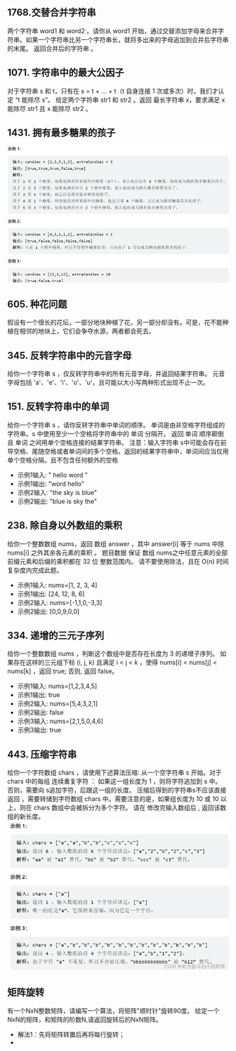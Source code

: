 ## 1768.交替合并字符串
两个字符串 word1 和 word2 。请你从 word1 开始，通过交替添加字母来合并字符串。如果一个字符串比另一个字符串长，就将多出来的字母追加到合并后字符串的末尾。
返回合并后的字符串 。

## 1071. 字符串中的最大公因子
对于字符串 s 和 t，只有在 s = t + ... + t（t 自身连接 1 次或多次）时，我们才认定 “t 能除尽 s”。
给定两个字符串 str1 和 str2 。返回 最长字符串 x，要求满足 x 能除尽 str1 且 x 能除尽 str2 。

## 1431. 拥有最多糖果的孩子
![Alt text](../pic/1array_string/image.png)

##  605. 种花问题
假设有一个很长的花坛，一部分地块种植了花，另一部分却没有。可是，花不能种植在相邻的地块上，它们会争夺水源，两者都会死去。

## 345. 反转字符串中的元音字母
给你一个字符串 s ，仅反转字符串中的所有元音字母，并返回结果字符串。
元音字母包括 'a'、'e'、'i'、'o'、'u'，且可能以大小写两种形式出现不止一次。

## 151. 反转字符串中的单词
给你一个字符串 s ，请你反转字符串中单词的顺序。
单词是由非空格字符组成的字符串。s 中使用至少一个空格将字符串中的 单词 分隔开。
返回 单词 顺序颠倒且 单词 之间用单个空格连接的结果字符串。
注意：输入字符串 s中可能会存在前导空格、尾随空格或者单词间的多个空格。返回的结果字符串中，单词间应当仅用单个空格分隔，且不包含任何额外的空格
- 示例1输入: " hello word   "  
- 示例1输出: "word hello"
- 示例2输入: "the sky is blue"  
- 示例2输出: "blue is sky the"

## 238. 除自身以外数组的乘积
给你一个整数数组 nums，返回 数组 answer ，其中 answer[i] 等于 nums 中除 nums[i] 之外其余各元素的乘积 。
题目数据 保证 数组 nums之中任意元素的全部前缀元素和后缀的乘积都在  32 位 整数范围内。
请不要使用除法，且在 O(n) 时间复杂度内完成此题。
- 示例1输入: nums=[1, 2, 3, 4]
- 示例1输出: [24, 12, 8, 6]
- 示例2输入: nums=[-1,1,0,-3,3]
- 示例2输出: [0,0,9,0,0]

## 334. 递增的三元子序列
给你一个整数数组 nums ，判断这个数组中是否存在长度为 3 的递增子序列。
如果存在这样的三元组下标 (i, j, k) 且满足 i < j < k ，使得 nums[i] < nums[j] < nums[k] ，返回 true; 否则, 返回 false。
- 示例1输入: nums=[1,2,3,4,5]
- 示例1输出: true
- 示例2输入: nums=[5,4,3,2,1]
- 示例2输出: false
- 示例3输入: nums=[2,1,5,0,4,6]
- 示例3输出: true

## 443. 压缩字符串
给你一个字符数组 chars ，请使用下述算法压缩: 
从一个空字符串 s 开始。对于 chars 中的每组 连续重复字符 ：
如果这一组长度为 1 ，则将字符追加到 s 中。
否则，需要向 s追加字符，后跟这一组的长度。
压缩后得到的字符串s不应该直接返回 ，需要转储到字符数组 chars 中。需要注意的是，如果组长度为 10 或 10 以上，则在 chars 数组中会被拆分为多个字符。
请在 修改完输入数组后 , 返回该数组的新长度。
![Alt text](../pic/1array_string/image2.png)


## 矩阵旋转
有一个NxN整数矩阵，请编写一个算法，将矩阵"顺时针"旋转90度。
给定一个NxN的矩阵，和矩阵的阶数N,请返回旋转后的NxN矩阵。

- 解法1：先将矩阵转置后再将每行旋转；
- 